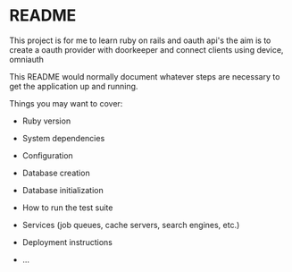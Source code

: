 # README

This project is for me to learn ruby on rails and oauth api's the aim is to create a oauth provider 
with doorkeeper and connect clients using device, omniauth

This README would normally document whatever steps are necessary to get the
application up and running.

Things you may want to cover:

* Ruby version

* System dependencies

* Configuration

* Database creation

* Database initialization

* How to run the test suite

* Services (job queues, cache servers, search engines, etc.)

* Deployment instructions

* ...
